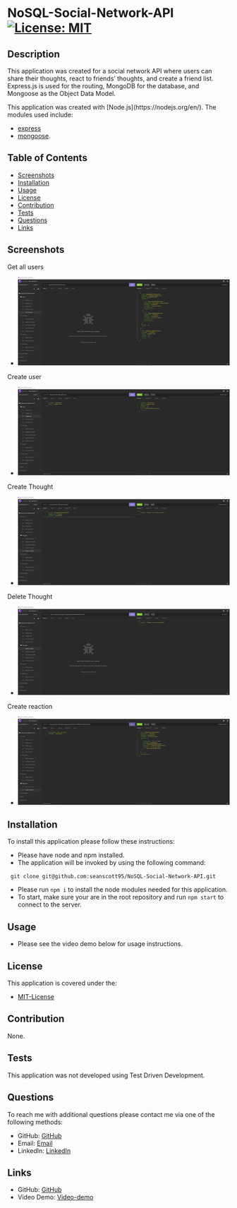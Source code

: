 # NoSQL-Social-Network-API [![License: MIT](https://img.shields.io/badge/License-MIT-yellow.svg)](https://opensource.org/licenses/MIT)

## Description
<p> This application was created for a social network API where users can share their thoughts, react to friends’ thoughts, and create a friend list. Express.js is used for the routing, MongoDB for the database, and Mongoose as the Object Data Model.</p>

<p>This application was created with [Node.js](https://nodejs.org/en/). The modules used include:</p>

- [express](https://expressjs.com/)
- [mongoose](https://mongoosejs.com/).
    
## Table of Contents 
- [Screenshots](#Screenshots)
- [Installation](#Installation)
- [Usage](#Usage)
- [License](#License)
- [Contribution](#Contribution)
- [Tests](#Tests)
- [Questions](#Questions)
- [Links](#Links)

## Screenshots

<p>Get all users</p>

- ![Get-all-users](./assets/get-all-users.png)

<p>Create user</p>

- ![Create-user](./assets/create-user.png)

<p>Create Thought</p>

- ![Create-thought](./assets/create-thought.png)

<p>Delete Thought</p>

- ![Delete-thought](./assets/delete-thought.png)

<p>Create reaction</p>

- ![Create-reaction](./assets/create-reaction.png)


## Installation 
<p>To install this application please follow these instructions:</p>

- Please have node and npm installed.
- The application will be invoked by using the following command:

 ```
  git clone git@github.com:seanscott95/NoSQL-Social-Network-API.git
 ```
- Please run ```npm i``` to install the node modules needed for this application.
- To start, make sure your are in the root repository and run ```npm start``` to connect to the server.

## Usage 
- Please see the video demo below for usage instructions.

## License 
<p> This application is covered under the:</p>

- [MIT-License](https://opensource.org/licenses/MIT)

## Contribution 
<p> None.</p>

## Tests 
<p> This application was not developed using Test Driven Development.</p>

## Questions 
<p> To reach me with additional questions please contact me via one of the following methods: </p>

- GitHub: [GitHub](https://github.com/seanscott95)
- Email: [Email](mailto:seanms418@gmail.com)
- LinkedIn: [LinkedIn](https://www.linkedin.com/in/sean-scott-18ba07225/)

## Links
- GitHub: [GitHub](https://github.com/seanscott95/NoSQL-Social-Network-API)
- Video Demo: [Video-demo]()